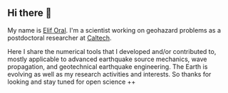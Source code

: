 ## Hi there 👋

My name is [Elif Oral](https://elifo.github.io). I'm a scientist working on geohazard problems as a postdoctoral researcher at [Caltech](https://www.caltech.edu).

Here I share the numerical tools that I developed and/or contributed to, mostly applicable to advanced earthquake source mechanics, wave propagation, and geotechnical earthquake engineering. The Earth is evolving as well as my research activities and interests. So thanks for looking and stay tuned for open science ++




